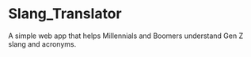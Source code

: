 # Slang_Translator
 A simple web app that helps Millennials and Boomers understand Gen Z slang and acronyms.
